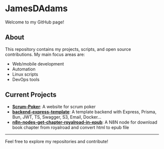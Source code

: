 # JamesDAdams

Welcome to my GitHub page!

## About

This repository contains my projects, scripts, and open source contributions. My main focus areas are:
- Web/mobile development
- Automation
- Linux scripts
- DevOps tools

## Current Projects

- **[Scrum-Poker](https://scrum.jamestech.fr)**: A website for scrum poker
- **[backend-express-template](https://github.com/JamesDAdams/backend-express-template)**: A template backend with Express, Prisma, Bun, JWT, TS, Swagger, S3, Email, Docker...
- **[n8n-nodes-get-chapter-royalroad-in-epub](https://github.com/JamesDAdams/n8n-nodes-download-chapter-royalroad-in-epub)**: A N8N node for download book chapter from royalroad and convert html to epub file
---

Feel free to explore my repositories and contribute!
